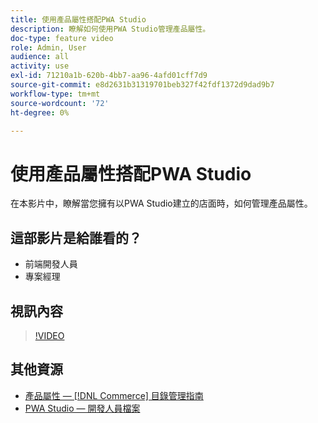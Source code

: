 ```yaml
---
title: 使用產品屬性搭配PWA Studio
description: 瞭解如何使用PWA Studio管理產品屬性。
doc-type: feature video
role: Admin, User
audience: all
activity: use
exl-id: 71210a1b-620b-4bb7-aa96-4afd01cff7d9
source-git-commit: e8d2631b31319701beb327f42fdf1372d9dad9b7
workflow-type: tm+mt
source-wordcount: '72'
ht-degree: 0%

---
```


# 使用產品屬性搭配PWA Studio

在本影片中，瞭解當您擁有以PWA Studio建立的店面時，如何管理產品屬性。

## 這部影片是給誰看的？

- 前端開發人員
- 專案經理

## 視訊內容

>[!VIDEO](https://video.tv.adobe.com/v/343788?quality=12&learn=on)

## 其他資源

- [產品屬性 —  [!DNL Commerce] 目錄管理指南](https://experienceleague.adobe.com/docs/commerce-admin/catalog/product-attributes/product-attributes.html)
- [PWA Studio — 開發人員檔案](https://developer.adobe.com/commerce/pwa-studio/)
